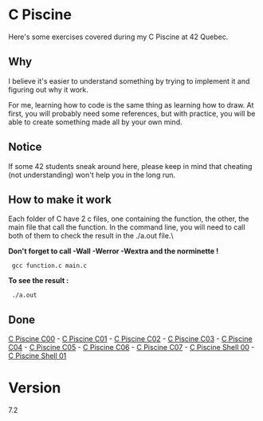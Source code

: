 # C Piscine

Here's some exercises covered during my C Piscine at 42 Quebec.

## Why
I believe it's easier to understand something by trying to implement it and figuring out why it work.

For me, learning how to code is the same thing as learning how to draw. At first, you will probably need some references, but with practice, you will be able to create something made all by your own mind.

## Notice
If some 42 students sneak around here, please keep in mind that cheating (not understanding) won't help you in the long run. 

## How to make it work
Each folder of C have 2 c files, one containing the function, the other, the main file that call the function.
In the command line, you will need to call both of them to check the result in the ./a.out file.\

**Don't forget to call -Wall -Werror -Wextra and the norminette !**
```
 gcc function.c main.c
```
**To see the result :**
```
 ./a.out
```

## Done
[C Piscine C00](https://github.com/alvachon/42_piscine/tree/main/C00) -
[C Piscine C01](https://github.com/alvachon/42_piscine/tree/main/C01) -
[C Piscine C02](https://github.com/alvachon/42_piscine/tree/main/C02) -
[C Piscine C03](https://github.com/alvachon/42_piscine/tree/main/C03) -
[C Piscine C04](https://github.com/alvachon/42_piscine/tree/main/C04) -
[C Piscine C05](https://github.com/alvachon/42_piscine/tree/main/C05) -
[C Piscine C06](https://github.com/alvachon/42_piscine/tree/main/C06) -
[C Piscine C07](https://github.com/alvachon/42_piscine/tree/main/C07) -
[C Piscine Shell 00](https://github.com/alvachon/piscine_c_42_2022/tree/main/Shell_00) -
[C Piscine Shell 01](https://github.com/alvachon/piscine_c_42_2022/tree/main/Shell_00)
# Version
7.2
